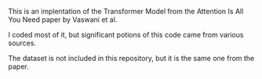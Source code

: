 This is an implentation of the Transformer Model from the Attention Is All You Need paper by Vaswani et al.

I coded most of it, but significant potions of this code came from various sources.

The dataset is not included in this repository, but it is the same one from the paper.
